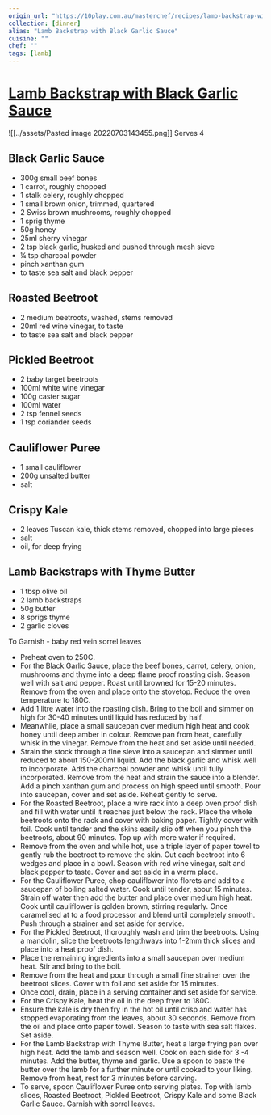 ```yaml
---
origin_url: "https://10play.com.au/masterchef/recipes/lamb-backstrap-with-black-garlic-sauce/r200326emdcj"
collection: [dinner]
alias: "Lamb Backstrap with Black Garlic Sauce"
cuisine: ""
chef: ""
tags: [lamb]
---
```

# [Lamb Backstrap with Black Garlic Sauce](https://10play.com.au/masterchef/recipes/lamb-backstrap-with-black-garlic-sauce/r200326emdcj)

![[../assets/Pasted image 20220703143455.png]]
Serves 4

## Black Garlic Sauce

- 300g small beef bones
- 1 carrot, roughly chopped
- 1 stalk celery, roughly chopped
- 1 small brown onion, trimmed, quartered
- 2 Swiss brown mushrooms, roughly chopped
- 1 sprig thyme
- 50g honey
- 25ml sherry vinegar
- 2 tsp black garlic, husked and pushed through mesh sieve
- ¼ tsp charcoal powder
- pinch xanthan gum
- to taste sea salt and black pepper

## Roasted Beetroot

- 2 medium beetroots, washed, stems removed
- 20ml red wine vinegar, to taste
- to taste sea salt and black pepper

## Pickled Beetroot

- 2 baby target beetroots
- 100ml white wine vinegar
- 100g caster sugar
- 100ml water
- 2 tsp fennel seeds
- 1 tsp coriander seeds

## Cauliflower Puree

- 1 small cauliflower
- 200g unsalted butter
- salt

## Crispy Kale

- 2 leaves Tuscan kale, thick stems removed, chopped into large pieces
- salt
- oil, for deep frying

## Lamb Backstraps with Thyme Butter

- 1 tbsp olive oil
- 2 lamb backstraps
- 50g butter
- 8 sprigs thyme
- 2 garlic cloves

To Garnish - baby red vein sorrel leaves

- Preheat oven to 250C.
- For the Black Garlic Sauce, place the beef bones, carrot, celery, onion, mushrooms and thyme into a deep flame proof roasting dish. Season well with salt and pepper. Roast until browned for 15-20 minutes. Remove from the oven and place onto the stovetop. Reduce the oven temperature to 180C.
- Add 1 litre water into the roasting dish. Bring to the boil and simmer on high for 30-40 minutes until liquid has reduced by half.
- Meanwhile, place a small saucepan over medium high heat and cook honey until deep amber in colour. Remove pan from heat, carefully whisk in the vinegar. Remove from the heat and set aside until needed.
- Strain the stock through a fine sieve into a saucepan and simmer until reduced to about 150-200ml liquid. Add the black garlic and whisk well to incorporate. Add the charcoal powder and whisk until fully incorporated. Remove from the heat and strain the sauce into a blender. Add a pinch xanthan gum and process on high speed until smooth. Pour into saucepan, cover and set aside. Reheat gently to serve.
- For the Roasted Beetroot, place a wire rack into a deep oven proof dish and fill with water until it reaches just below the rack. Place the whole beetroots onto the rack and cover with baking paper. Tightly cover with foil. Cook until tender and the skins easily slip off when you pinch the beetroots, about 90 minutes. Top up with more water if required.
- Remove from the oven and while hot, use a triple layer of paper towel to gently rub the beetroot to remove the skin. Cut each beetroot into 6 wedges and place in a bowl. Season with red wine vinegar, salt and black pepper to taste. Cover and set aside in a warm place.
- For the Cauliflower Puree, chop cauliflower into florets and add to a saucepan of boiling salted water. Cook until tender, about 15 minutes. Strain off water then add the butter and place over medium high heat. Cook until cauliflower is golden brown, stirring regularly. Once caramelised at to a food processor and blend until completely smooth. Push through a strainer and set aside for service.
- For the Pickled Beetroot, thoroughly wash and trim the beetroots. Using a mandolin, slice the beetroots lengthways into 1-2mm thick slices and place into a heat proof dish.
- Place the remaining ingredients into a small saucepan over medium heat. Stir and bring to the boil.
- Remove from the heat and pour through a small fine strainer over the beetroot slices. Cover with foil and set aside for 15 minutes.
- Once cool, drain, place in a serving container and set aside for service.
- For the Crispy Kale, heat the oil in the deep fryer to 180C.
- Ensure the kale is dry then fry in the hot oil until crisp and water has stopped evaporating from the leaves, about 30 seconds. Remove from the oil and place onto paper towel. Season to taste with sea salt flakes. Set aside.
- For the Lamb Backstrap with Thyme Butter, heat a large frying pan over high heat. Add the lamb and season well. Cook on each side for 3 -4 minutes. Add the butter, thyme and garlic. Use a spoon to baste the butter over the lamb for a further minute or until cooked to your liking. Remove from heat, rest for 3 minutes before carving.
- To serve, spoon Cauliflower Puree onto serving plates. Top with lamb slices, Roasted Beetroot, Pickled Beetroot, Crispy Kale and some Black Garlic Sauce. Garnish with sorrel leaves.
